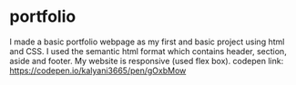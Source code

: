 # portfolio
I made a basic portfolio webpage as my first and basic project using html and CSS.
I  used the semantic html format which contains header, section, aside and footer.
My website is responsive (used flex box).
codepen link: https://codepen.io/kalyani3665/pen/gOxbMow
